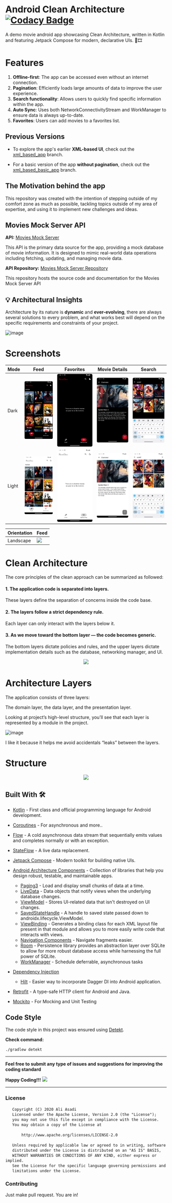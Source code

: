 # Android Clean Architecture [![Codacy Badge](https://api.codacy.com/project/badge/Grade/3e9bbcba7b3945f4b9ba0887b8639a00)](https://app.codacy.com/gh/AliAsadi/Android-Clean-Architecture?utm_source=github.com&utm_medium=referral&utm_content=AliAsadi/Android-Clean-Architecture&utm_campaign=Badge_Grade_Settings)

A demo movie android app showcasing Clean Architecture, written in Kotlin and featuring Jetpack Compose for modern, declarative UIs. 💯🎞

# Features

1. **Offline-first**: The app can be accessed even without an internet connection.
2. **Pagination**: Efficiently loads large amounts of data to improve the user experience.
3. **Search functionality**: Allows users to quickly find specific information within the app.
4. **Auto Sync**: Uses both NetworkConnectivityStream and WorkManager to ensure data is always up-to-date.
5. **Favorites**: Users can add movies to a favorites list.

## Previous Versions
* To explore the app's earlier **XML-based UI**, check out the [xml_based_app](https://github.com/AliAsadi/Android-Clean-Architecture/tree/xml_based_app
) branch.

* For a basic version of the app **without pagination**, check out the [xml_based_basic_app](https://github.com/AliAsadi/Android-Clean-Architecture/tree/xml_based_basic_app
) branch.

## The Motivation behind the app
This repository was created with the intention of stepping outside of my comfort zone as much as possible, tackling topics outside of my area of expertise, and using it to implement new challenges and ideas.

## Movies Mock Server API

**API:** [Movies Mock Server](https://movies-mock-server.vercel.app/)

This API is the primary data source for the app, providing a mock database of movie information. It is designed to mimic real-world data operations including fetching, updating, and managing movie data.

**API Repository:** [Movies Mock Server Repository](https://github.com/AliAsadi/movies-mock-server)

This repository hosts the source code and documentation for the Movies Mock Server API

## 💡 Architectural Insights
Architecture by its nature is **dynamic** and **ever-evolving**, there are always several solutions to every problem, and what works best will depend on the specific requirements and constraints of your project.

![image](https://user-images.githubusercontent.com/20803775/214686254-9405504c-05d2-417e-9cf5-669a1a57e8a6.png)

# Screenshots
| Mode  | Feed | Favorites | Movie Details | Search |
|-------|------|-----------|--------------|----------|
| Dark | <img src="screenshot/dark-screen1.png" width="250"> | <img src="screenshot/dark-screen2.png" width="250"> | <img src="screenshot/dark-screen3.png" width="250"> | <img src="screenshot/dark-screen4.png" width="250"> |
| Light | <img src="screenshot/light-screen1.png" width="250"> | <img src="screenshot/light-screen2.png" width="250"> | <img src="screenshot/light-screen3.png" width="250"> | <img src="screenshot/light-screen4.png" width="250"> |


| Orientation  | Feed | 
|-------|------|
| Landscape | <img src="screenshot/l-screen.png"> |


# Clean Architecture

The core principles of the clean approach can be summarized as followed:

#### 1. The application code is separated into layers.

These layers define the separation of concerns inside the code base.

#### 2. The layers follow a strict dependency rule.

Each layer can only interact with the layers below it.

#### 3. As we move toward the bottom layer — the code becomes generic.

The bottom layers dictate policies and rules, and the upper layers dictate implementation details such as the database, networking manager, and UI.

<p align="center">
<img src="https://raw.githubusercontent.com/AliAsadi/Android-Clean-Architecture/master/screenshot/architecture0.png">
</p>

# Architecture Layers

The application consists of three layers:

The domain layer, the data layer, and the presentation layer.

Looking at project’s high-level structure, you’ll see that each layer is represented by a module in the project.

![image](https://user-images.githubusercontent.com/20803775/201078111-39ba8e8d-b116-4312-bee0-df2d3258be71.png)

I like it because it helps me avoid accidentals “leaks” between the layers.


# Structure
<p align="center">
<img src="https://raw.githubusercontent.com/AliAsadi/Android-Clean-Architecture/master/screenshot/structure0.png">
</p>

## Built With 🛠
- [Kotlin](https://kotlinlang.org/) - First class and official programming language for Android development.
- [Coroutines](https://kotlinlang.org/docs/reference/coroutines-overview.html) - For asynchronous and more..
- [Flow](https://kotlin.github.io/kotlinx.coroutines/kotlinx-coroutines-core/kotlinx.coroutines.flow/-flow/) - A cold asynchronous data stream that sequentially emits values and completes normally or with an exception.
- [StateFlow](https://developer.android.com/kotlin/flow/stateflow-and-sharedflow) - A live data replacement.
- [Jetpack Compose](https://developer.android.com/jetpack/compose) - Modern toolkit for building native UIs.
- [Android Architecture Components](https://developer.android.com/topic/libraries/architecture) - Collection of libraries that help you design robust, testable, and maintainable apps.
  - [Paging3](https://kotlinlang.org/) - Load and display small chunks of data at a time.
  - [LiveData](https://developer.android.com/topic/libraries/architecture/livedata) - Data objects that notify views when the underlying database changes.
  - [ViewModel](https://developer.android.com/topic/libraries/architecture/viewmodel) - Stores UI-related data that isn't destroyed on UI changes.
  - [SavedStateHandle](https://developer.android.com/reference/androidx/lifecycle/SavedStateHandle) - A handle to saved state passed down to androidx.lifecycle.ViewModel.
  - [ViewBinding](https://developer.android.com/topic/libraries/view-binding) - Generates a binding class for each XML layout file present in that module and allows you to more easily write code that interacts with views.
  - [Navigation Components](https://developer.android.com/guide/navigation/navigation-getting-started) - Navigate fragments easier.
  - [Room](https://developer.android.google.cn/jetpack/androidx/releases/room) - Persistence library provides an abstraction layer over SQLite to allow for more robust database access while harnessing the full power of SQLite.
  - [WorkManager](https://developer.android.com/topic/libraries/architecture/workmanager) - Schedule deferrable, asynchronous tasks
  
- [Dependency Injection](https://developer.android.com/training/dependency-injection)
  - [Hilt](https://dagger.dev/hilt) - Easier way to incorporate Dagger DI into Android application.
- [Retrofit](https://square.github.io/retrofit/) - A type-safe HTTP client for Android and Java.
- [Mockito](https://github.com/mockito/mockito) - For Mocking and Unit Testing

## Code Style

The code style in this project was ensured using [Detekt](https://detekt.dev/).

**Check command:**

```
./gradlew detekt
```

--------------------------------------------------------------------------------------------

**Feel free to submit any type of issues and suggestions for improving the coding standard**

**Happy Coding!!!** ![](https://i.imgur.com/rneCZCN.png)

--------------------------------------------------------------------------------------------

### License
```
   Copyright (C) 2020 Ali Asadi
   Licensed under the Apache License, Version 2.0 (the "License");
   you may not use this file except in compliance with the License.
   You may obtain a copy of the License at

       http://www.apache.org/licenses/LICENSE-2.0

   Unless required by applicable law or agreed to in writing, software
   distributed under the License is distributed on an "AS IS" BASIS,
   WITHOUT WARRANTIES OR CONDITIONS OF ANY KIND, either express or implied.
   See the License for the specific language governing permissions and
   limitations under the License.
```

### Contributing
Just make pull request. You are in!

